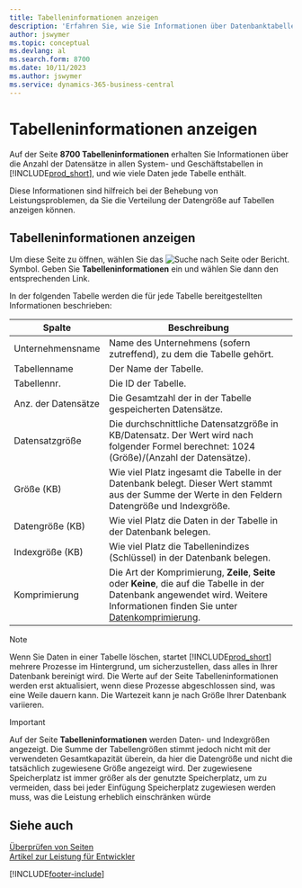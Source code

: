 ```yaml
---
title: Tabelleninformationen anzeigen
description: 'Erfahren Sie, wie Sie Informationen über Datenbanktabellen in Business Central anzeigen können.'
author: jswymer
ms.topic: conceptual
ms.devlang: al
ms.search.form: 8700
ms.date: 10/11/2023
ms.author: jswymer
ms.service: dynamics-365-business-central
---
```


# <a name="viewing-table-information"></a>Tabelleninformationen anzeigen

Auf der Seite **8700 Tabelleninformationen** erhalten Sie Informationen über die Anzahl der Datensätze in allen System- und Geschäftstabellen in [!INCLUDE[prod_short](includes/prod_short.md)], und wie viele Daten jede Tabelle enthält.

Diese Informationen sind hilfreich bei der Behebung von Leistungsproblemen, da Sie die Verteilung der Datengröße auf Tabellen anzeigen können.

## <a name="view-table-information"></a>Tabelleninformationen anzeigen

Um diese Seite zu öffnen, wählen Sie das ![Suche nach Seite oder Bericht.](media/ui-search/search_small.png "Suchen Sie nach dem Symbol Seite oder Bericht") Symbol. Geben Sie **Tabelleninformationen** ein und wählen Sie dann den entsprechenden Link.

In der folgenden Tabelle werden die für jede Tabelle bereitgestellten Informationen beschrieben:

|Spalte|Beschreibung|
|------|-----------|
|Unternehmensname|Name des Unternehmens (sofern zutreffend), zu dem die Tabelle gehört.|
|Tabellenname|Der Name der Tabelle.|
|Tabellennr.|Die ID der Tabelle.|
|Anz. der Datensätze|Die Gesamtzahl der in der Tabelle gespeicherten Datensätze.|
|Datensatzgröße|Die durchschnittliche Datensatzgröße in KB/Datensatz. Der Wert wird nach folgender Formel berechnet: 1024 (Größe)/(Anzahl der Datensätze). |
|Größe (KB)|Wie viel Platz ingesamt die Tabelle in der Datenbank belegt. Dieser Wert stammt aus der Summe der Werte in den Feldern Datengröße und Indexgröße.|
|Datengröße (KB)|Wie viel Platz die Daten in der Tabelle in der Datenbank belegen.|
|Indexgröße (KB)|Wie viel Platz die Tabellenindizes (Schlüssel) in der Datenbank belegen.|
|Komprimierung|Die Art der Komprimierung, **Zeile**, **Seite** oder **Keine**, die auf die Tabelle in der Datenbank angewendet wird. Weitere Informationen finden Sie unter [Datenkomprimierung](/sql/relational-databases/data-compression/data-compression?).|

> [!NOTE]
> Wenn Sie Daten in einer Tabelle löschen, startet [!INCLUDE[prod_short](includes/prod_short.md)] mehrere Prozesse im Hintergrund, um sicherzustellen, dass alles in Ihrer Datenbank bereinigt wird. Die Werte auf der Seite Tabelleninformationen werden erst aktualisiert, wenn diese Prozesse abgeschlossen sind, was eine Weile dauern kann. Die Wartezeit kann je nach Größe Ihrer Datenbank variieren.

> [!IMPORTANT]  
> Auf der Seite **Tabelleninformationen** werden Daten- und Indexgrößen angezeigt. Die Summe der Tabellengrößen stimmt jedoch nicht mit der verwendeten Gesamtkapazität überein, da hier die Datengröße und nicht die tatsächlich zugewiesene Größe angezeigt wird. Der zugewiesene Speicherplatz ist immer größer als der genutzte Speicherplatz, um zu vermeiden, dass bei jeder Einfügung Speicherplatz zugewiesen werden muss, was die Leistung erheblich einschränken würde


## <a name="see-also"></a>Siehe auch

[Überprüfen von Seiten](across-inspect-page.md)  
[Artikel zur Leistung für Entwickler](/dynamics365/business-central/dev-itpro/performance/performance-developer)  


[!INCLUDE[footer-include](includes/footer-banner.md)]
